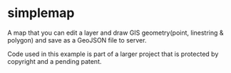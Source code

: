 # simplemap
A map that you can edit a layer and draw GIS geometry(point, linestring &amp; polygon) and save as a GeoJSON file to server.

Code used in this example is part of a larger project that is protected by copyright and a pending patent.
